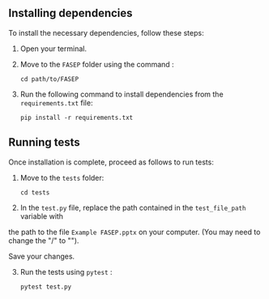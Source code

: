 ## Installing dependencies

To install the necessary dependencies, follow these steps:

1. Open your terminal.

2. Move to the `FASEP` folder using the command :

   ```
   cd path/to/FASEP
   ```

3. Run the following command to install dependencies from the `requirements.txt` file:

   ```
   pip install -r requirements.txt
   ```

## Running tests

Once installation is complete, proceed as follows to run tests:

1. Move to the `tests` folder:

   ```
   cd tests
   ```

2. In the `test.py` file, replace the path contained in the `test_file_path` variable with 

the path to the file `Example FASEP.pptx` on your computer. (You may need to change the "/" to "\").

Save your changes.

3. Run the tests using `pytest` :

   ```
   pytest test.py
   ```

